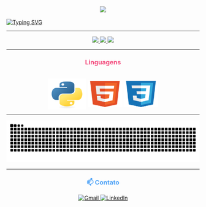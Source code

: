 <div align="center">
  <img widht="100%" src="https://capsule-render.vercel.app/api?type=waving&height=100&color=dd0afc"/>
</div>

<a href="https://git.io/typing-svg"><img src="https://readme-typing-svg.demolab.com?font=Sans+Code&size=23&pause=1000&color=CD00F7&background=FFFFFF00&center=true&vCenter=true&random=true&width=435&lines=print(%22Bem-vindos+ao+meu+GitHub!%22);print(%22Hello+World!%22)" alt="Typing SVG"/></a>

---

<div align="center">
  <a href="https://github.com/Jhonatan-Orlandi-de-Abrantes">
    <img height="196em" src="http://github-profile-summary-cards.vercel.app/api/cards/stats?username=Jhonatan-Orlandi-de-Abrantes&theme=midnight_purple"/>
    <img height="196em" src="http://github-profile-summary-cards.vercel.app/api/cards/productive-time?username=Jhonatan-Orlandi-de-Abrantes&theme=midnight_purple&utcOffset=8"/>
    <img height="196em" src="http://github-profile-summary-cards.vercel.app/api/cards/repos-per-language?username=Jhonatan-Orlandi-de-Abrantes&theme=midnight_purple"/>
  </a>
</div>

---

<div align="center">
  <h3 style="color:#f34b7d;"> Linguagens</h3>

  <div style="display: inline_block"><br>
    <img align="center" alt="Python" height="80" width="100" src="https://raw.githubusercontent.com/devicons/devicon/master/icons/python/python-original.svg">
    <img align="center" alt="HTML" height="70" width="90" src="https://raw.githubusercontent.com/devicons/devicon/master/icons/html5/html5-original.svg">
    <img align="center" alt="CSS" height="70" width="90" src="https://raw.githubusercontent.com/devicons/devicon/master/icons/css3/css3-original.svg">
  </div>
</div>

---

<picture>
  <source media="(prefers-color-scheme: dark)" srcset="https://raw.githubusercontent.com/Jhonatan-Orlandi-de-Abrantes/Jhonatan-Orlandi-de-Abrantes/output/github-contribution-grid-snake-dark.svg">
  <source media="(prefers-color-scheme: light)" srcset="https://raw.githubusercontent.com/Jhonatan-Orlandi-de-Abrantes/Jhonatan-Orlandi-de-Abrantes/output/github-contribution-grid-snake.svg">
  <img alt="github contribution grid snake animation" src="https://raw.githubusercontent.com/Jhonatan-Orlandi-de-Abrantes/Jhonatan-Orlandi-de-Abrantes/output/github-contribution-grid-snake.svg">
</picture>

---

<div align="center">
  <h3 style="color: #4fa3f7;">📫 Contato</h3>

  <a href="https://mail.google.com/mail/u/0/?hl=pt-BR#inbox?compose=GTvVlcSKjRRQVllqMSBcnQJCvXqvfTtKvmkPdwPVNfQnvfbNWDJtVqBTvtnvnxFmLNWzkbZDXcfss" target="_blank">
    <img src="https://img.shields.io/badge/Gmail-D14836?style=for-the-badge&logo=gmail&logoColor=white" alt="Gmail"/>
  </a>

  <a href="https://br.linkedin.com/in/jhonatan-orlandi-de-abrantes-83b10a360" target="_blank">
    <img src="https://img.shields.io/badge/LinkedIn-0A66C2?style=for-the-badge&logo=linkedin&logoColor=white" alt="LinkedIn"/>
  </a>
</div>

<div align="center">
  
</div>
